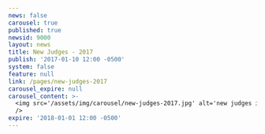 ```yaml
---
news: false
carousel: true
published: true
newsid: 9000
layout: news
title: New Judges - 2017
publish: '2017-01-10 12:00 -0500'
system: false
feature: null
link: /pages/new-judges-2017
carousel_expire: null
carousel_content: >-
  <img src='/assets/img/carousel/new-judges-2017.jpg' alt='new judges in 2017'
  />
expire: '2018-01-01 12:00 -0500'
---
```

